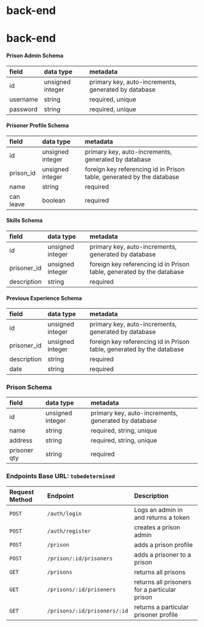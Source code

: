 # back-end

# back-end

#### Prison Admin Schema
| field    | data type        | metadata                                            |
| :------- | :--------------- | :-------------------------------------------------- |
| id       | unsigned integer | primary key, auto-increments, generated by database |
| username | string           | required, unique                                    |
| password | string           | required, unique                                    |

#### Prisoner Profile Schema
| field       | data type        | metadata                                                             |
| :---------- | :--------------- | :------------------------------------------------------------------- |
| id          | unsigned integer | primary key, auto-increments, generated by database                  |
| prison_id   | unsigned integer | foreign key referencing id in Prison table, generated by the database|
| name        | string           | required                                                             |
| can leave   | boolean          | required                                                             |

#### Skills Schema
| field       | data type        | metadata                                                             |
| :---------- | :--------------- | :------------------------------------------------------------------- |
| id          | unsigned integer | primary key, auto-increments, generated by database                  |
| prisoner_id | unsigned integer | foreign key referencing id in Prison table, generated by the database|
| description | string           | required                                                             |

#### Previous Experience Schema
| field       | data type        | metadata                                                             |
| :---------- | :--------------- | :------------------------------------------------------------------- |
| id          | unsigned integer | primary key, auto-increments, generated by database                  |
| prisoner_id | unsigned integer | foreign key referencing id in Prison table, generated by the database|
| description | string           | required                                                             |
| date        | string           | required                                                             |

### Prison Schema
| field       | data type        | metadata                                                             |
| :---------- | :--------------- | :------------------------------------------------------------------- |
| id          | unsigned integer | primary key, auto-increments, generated by database                  |
| name        | string           | required, string, unique                                             |
| address     | string           | required, string, unique                                             |
| prisoner qty| string           | required                                                             |



### Endpoints Base URL: `tobedetermined`
| Request Method | Endpoint                     | Description                                             |
| :------------- | :--------------------------- | :------------------------------------------------------ |
| `POST`         | `/auth/login`                | Logs an admin in and returns a token                    |
| `POST`         | `/auth/register`             | creates a prison admin                                  |
| `POST`         | `/prison`                    | adds a prison profile                                   |
| `POST`         | `/prison/:id/prisoners`      | adds a prisoner to a prison                             |
| `GET`          | `/prisons`                   | returns all prisons                                     |
| `GET`          | `/prisons/:id/prisoners`     | returns all prisoners for a particular prison           |
| `GET`          | `/prisons/:id/prisoners/:id` | returns a particular prisoner profile                   |